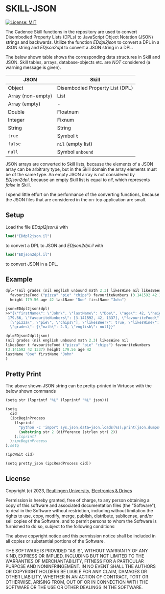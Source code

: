 # SKILL-JSON
[![License: MIT](https://img.shields.io/badge/License-MIT-yellow.svg)](https://opensource.org/licenses/MIT)

The Cadence Skill functions in the repository are used
to convert Disembodied Property Lists (DPLs) to 
JavaScript Object Notation (JSON) strings and backwards.
Utilize the function *EDdpl2json* to convert a DPL in a JSON string
and *EDjson2dpl* to convert a JSON string in a DPL.

The below shown table shows the corresponding data structures
in Skill and JSON.
Skill tables, arrays, database-objects etc. are *NOT* considered 
(a warning message is given).

| JSON              | Skill                           |
| ----------------- | ------------------------------- |
| Object            | Disembodied Property List (DPL) |
| Array (non-empty) | List                            |
| Array (empty)     | -                               |
| Double            | Floatnum                        |
| Integer           | Fixnum                          |
| String            | String                          |
| `true`            | Symbol `t`                      |
| `false`           | `nil` (empty list)              |
| `null`            | Symbol `unbound`                |


JSON arrays are converted to Skill lists, because the elements
of a JSON array can be arbitrary type, but in the Skill domain
the array elements must be of the same type.
An empty JSON array is not considered by *EDjson2dpl*, because 
an empty Skill list is equal to *nil*, which represents
*false* in Skill.

I spend little effort on the performance of the converting functions,
because the JSON files that are considered in the on-top application
are small.

## Setup

Load the file *EDdpl2json.il* with
```scheme
load("EDdpl2json.il")
```
to convert a DPL to JSON and *EDjson2dpl.il* with
```scheme
load("EDjson2dpl.il")
```
to convert JSON in a DPL.

## Example

```scheme
dpl='(nil grades (nil english unbound math 2.3) likesWine nil likesBeer t 
  favouriteFood ("pizza" "pie" "chips") favouriteNumbers (3.141592 42 1337) 
  height 179.56 age 42 lastName "Doe" firstName "John")

json=EDdpl2json(dpl)
>>"{\"firstName\": \"John\", \"lastName\": \"Doe\", \"age\": 42, \"height\":
 179.56, \"favouriteNumbers\": [3.141592, 42, 1337], \"favouriteFood\":
  [\"pizza\", \"pie\", \"chips\"], \"likesBeer\": true, \"likesWine\": false,
  \"grades\": {\"math\": 2.3, \"english\": null}}"

dpl=EDjson2dpl(json)
(nil grades (nil english unbound math 2.3) likesWine nil
likesBeer t favouriteFood ("pizza" "pie" "chips") favouriteNumbers
(3.141592 42 1337) height 179.56 age 42
lastName "Doe" firstName "John"
)
```

## Pretty Print

The above shown JSON string can be pretty-printed in Virtuoso with
the below shown commands

```scheme
(setq str (lsprintf "%L" (lsprintf "%L" json)))

(setq
  cid
  (ipcBeginProcess
    (lsprintf
      "python -c 'import sys,json;data=json.loads(%s);print(json.dumps(data,indent=2))'"
      (substring str 2 (difference (strlen str) 2))
    );lsprintf
  );ipcBeginProcess
);setq

(ipcWait cid)

(setq pretty_json (ipcReadProcess cid))
```

## License

Copyright (c) 2023, [Reutlingen University](https://www.reutlingen-university.de), [Electronics & Drives](https://www.electronics-and-drives.de/)

Permission is hereby granted, free of charge, to any person obtaining a copy
of this software and associated documentation files (the "Software"), to deal
in the Software without restriction, including without limitation the rights
to use, copy, modify, merge, publish, distribute, sublicense, and/or sell
copies of the Software, and to permit persons to whom the Software is
furnished to do so, subject to the following conditions:

The above copyright notice and this permission notice shall be included in all
copies or substantial portions of the Software.

THE SOFTWARE IS PROVIDED "AS IS", WITHOUT WARRANTY OF ANY KIND, EXPRESS OR
IMPLIED, INCLUDING BUT NOT LIMITED TO THE WARRANTIES OF MERCHANTABILITY,
FITNESS FOR A PARTICULAR PURPOSE AND NONINFRINGEMENT. IN NO EVENT SHALL THE
AUTHORS OR COPYRIGHT HOLDERS BE LIABLE FOR ANY CLAIM, DAMAGES OR OTHER
LIABILITY, WHETHER IN AN ACTION OF CONTRACT, TORT OR OTHERWISE, ARISING FROM,
OUT OF OR IN CONNECTION WITH THE SOFTWARE OR THE USE OR OTHER DEALINGS IN THE
SOFTWARE.